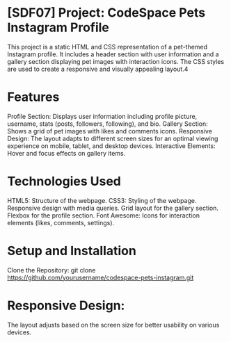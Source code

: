 # [SDF07] Project: CodeSpace Pets Instagram Profile

This project is a static HTML and CSS representation of a pet-themed Instagram profile. It includes a header section with user information and a gallery section displaying pet images with interaction icons. The CSS styles are used to create a responsive and visually appealing layout.4

# Features
Profile Section: Displays user information including profile picture, username, stats (posts, followers, following), and bio.
Gallery Section: Shows a grid of pet images with likes and comments icons.
Responsive Design: The layout adapts to different screen sizes for an optimal viewing experience on mobile, tablet, and desktop devices.
Interactive Elements: Hover and focus effects on gallery items.

# Technologies Used
HTML5: Structure of the webpage.
CSS3: Styling of the webpage.
Responsive design with media queries.
Grid layout for the gallery section.
Flexbox for the profile section.
Font Awesome: Icons for interaction elements (likes, comments, settings).

# Setup and Installation
Clone the Repository:
git clone https://github.com/yourusername/codespace-pets-instagram.git

# Responsive Design:
The layout adjusts based on the screen size for better usability on various devices.
